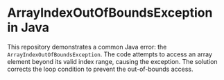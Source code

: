 # ArrayIndexOutOfBoundsException in Java
This repository demonstrates a common Java error: the `ArrayIndexOutOfBoundsException`. The code attempts to access an array element beyond its valid index range, causing the exception.
The solution corrects the loop condition to prevent the out-of-bounds access.